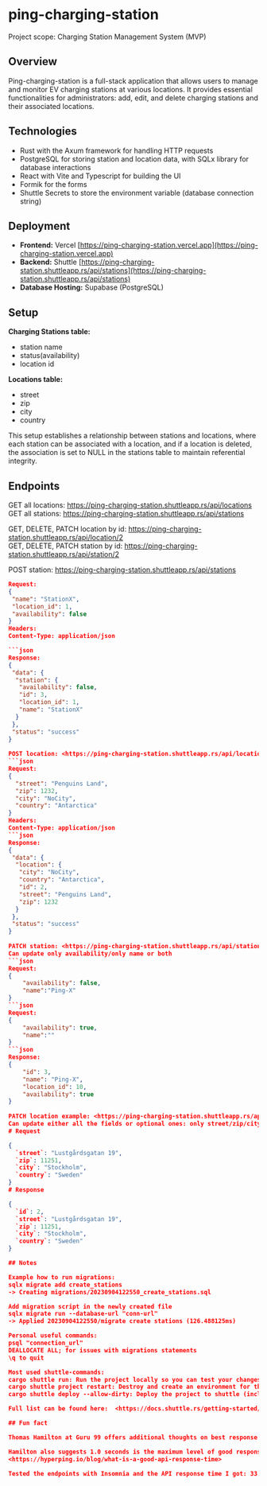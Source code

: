 # ping-charging-station

Project scope: Charging Station Management System (MVP)

## Overview

Ping-charging-station is a full-stack application that allows users to manage and monitor EV charging stations at various locations.
It provides essential functionalities for administrators: add, edit, and delete charging stations and their associated locations.

## Technologies

- Rust with the Axum framework for handling HTTP requests
- PostgreSQL for storing station and location data, with SQLx library for database interactions
- React with Vite and Typescript for building the UI
- Formik for the forms
- Shuttle Secrets to store the environment variable (database connection string)

## Deployment

- **Frontend:** Vercel [https://ping-charging-station.vercel.app](https://ping-charging-station.vercel.app)
- **Backend:** Shuttle [https://ping-charging-station.shuttleapp.rs/api/stations](https://ping-charging-station.shuttleapp.rs/api/stations)
- **Database Hosting:** Supabase (PostgreSQL)

## Setup

**Charging Stations table:**

- station name
- status(availability)
- location id

**Locations table:**

- street
- zip
- city
- country

This setup establishes a relationship between stations and locations, where each station can be associated with a location, and if a location is deleted, the association is set to NULL in the stations table to maintain referential integrity.

## Endpoints

GET all locations: <https://ping-charging-station.shuttleapp.rs/api/locations>  
GET all stations: <https://ping-charging-station.shuttleapp.rs/api/stations>  
  
GET, DELETE, PATCH location by id: <https://ping-charging-station.shuttleapp.rs/api/location/2>  
GET, DELETE, PATCH station by id: <https://ping-charging-station.shuttleapp.rs/api/station/2>  

POST station: <https://ping-charging-station.shuttleapp.rs/api/stations>  

```json
Request:  
{  
 "name": "StationX",  
 "location_id": 1,  
 "availability": false  
}  
Headers:  
Content-Type: application/json  

```json
Response:  
{  
 "data": {  
  "station": {  
   "availability": false,  
   "id": 3,  
   "location_id": 1,  
   "name": "StationX"  
  }  
 },  
 "status": "success"  
}  
  
POST location: <https://ping-charging-station.shuttleapp.rs/api/locations>  
```json
Request:  
{  
  "street": "Penguins Land",  
  "zip": 1232,  
  "city": "NoCity",  
  "country": "Antarctica"  
}  
Headers:  
Content-Type: application/json  
```json
Response:  
{  
 "data": {  
  "location": {  
   "city": "NoCity",  
   "country": "Antarctica",  
   "id": 2,  
   "street": "Penguins Land",  
   "zip": 1232  
  }  
 },  
 "status": "success"  
}  
  
PATCH station: <https://ping-charging-station.shuttleapp.rs/api/station/3>  
Can update only availability/only name or both  
```json
Request:  
{  
    "availability": false,  
    "name":"Ping-X"  
}  
```json 
Request:  
{  
    "availability": true,  
    "name":""  
}  
```json
Response:  
{  
    "id": 3,  
    "name": "Ping-X",  
    "location_id": 10,  
    "availability": true  
}  
  
PATCH location example: <https://ping-charging-station.shuttleapp.rs/api/location/2>  
Can update either all the fields or optional ones: only street/zip/city/country  
# Request

{
  `street`: "Lustgårdsgatan 19",
  `zip`: 11251,
  `city`: "Stockholm",
  `country`: "Sweden"
}
# Response

{
  `id`: 2,
  `street`: "Lustgårdsgatan 19",
  `zip`: 11251,
  `city`: "Stockholm",
  `country`: "Sweden"
}

## Notes

Example how to run migrations:  
sqlx migrate add create_stations  
-> Creating migrations/20230904122550_create_stations.sql  

Add migration script in the newly created file  
sqlx migrate run --database-url "conn-url"  
-> Applied 20230904122550/migrate create stations (126.488125ms)  

Personal useful commands:  
psql "connection_url"  
DEALLOCATE ALL; for issues with migrations statements  
\q to quit  

Most used shuttle-commands:  
cargo shuttle run: Run the project locally so you can test your changes.  
cargo shuttle project restart: Destroy and create an environment for this project on Shuttle  
cargo shuttle deploy --allow-dirty: Deploy the project to shuttle (including files not committed to git).  

Full list can be found here:  <https://docs.shuttle.rs/getting-started/shuttle-commands>  

## Fun fact

Thomas Hamilton at Guru 99 offers additional thoughts on best response time testing. He suggests 0.1 seconds(100 ms) is a recommended API response time. "Users always feel that the application or system is responding instantly and do not feel any interruption."  

Hamilton also suggests 1.0 seconds is the maximum level of good response time.  
<https://hyperping.io/blog/what-is-a-good-api-response-time>  

Tested the endpoints with Insomnia and the API response time I got: 33.9 ms, 38 ms, 43.3 ms, 39.6 ms, 175ms  
